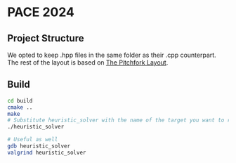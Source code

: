 # PACE 2024

## Project Structure
We opted to keep .hpp files in the same folder as their .cpp counterpart.
The rest of the layout is based on [The Pitchfork Layout](https://api.csswg.org/bikeshed/?force=1&url=https://raw.githubusercontent.com/vector-of-bool/pitchfork/develop/data/spec.bs).

## Build
```sh
cd build
cmake ..
make
# Substitute heuristic_solver with the name of the target you want to run
./heuristic_solver

# Useful as well
gdb heuristic_solver
valgrind heuristic_solver
```
